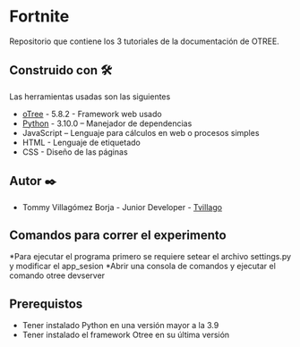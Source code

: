 # Fortnite
Repositorio que contiene los 3 tutoriales de la documentación de OTREE.
## Construido con 🛠️
Las herramientas usadas son las siguientes

* [oTree]( https://otree.readthedocs.io/en/latest/index.html) - 5.8.2 - Framework web usado
* [Python]( https://www.python.org/)  - 3.10.0 – Manejador de dependencias
* JavaScript – Lenguaje para cálculos en web o procesos simples
* HTML - Lenguaje de etiquetado
* CSS - Diseño de las páginas
## Autor ✒️
* Tommy Villagómez Borja - Junior Developer - [Tvillago](https://github.com/Tvillago)
## Comandos para correr el experimento
*Para ejecutar el programa primero se requiere setear el archivo settings.py  y modificar el app_sesion
*Abrir una consola de comandos y ejecutar el comando otree devserver
## Prerequistos
* Tener instalado Python en una versión mayor a la 3.9
* Tener instalado el framework Otree en su última versión

